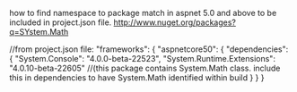 how to find namespace to package match in aspnet 5.0 and above to be included in project.json file.
http://www.nuget.org/packages?q=SYstem.Math

//from project.json file:
"frameworks": {
        "aspnetcore50": {
            "dependencies": {
                "System.Console": "4.0.0-beta-22523",
                "System.Runtime.Extensions": "4.0.10-beta-22605" //(this package contains System.Math class. include this in dependencies to have System.Math identified within build
            }
        }
    }
